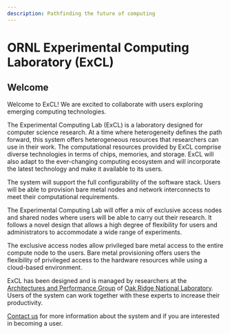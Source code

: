 ```yaml
---
description: Pathfinding the future of computing
---
```


# ORNL Experimental Computing Laboratory \(ExCL\)

## Welcome

Welcome to ExCL! We are excited to collaborate with users exploring emerging computing technologies.

The Experimental Computing Lab \(ExCL\) is a laboratory designed for computer science research. At a time where heterogeneity defines the path forward, this system offers heterogeneous resources that researchers can use in their work. The computational resources provided by ExCL comprise diverse technologies in terms of chips, memories, and storage. ExCL will also adapt to the ever-changing computing ecosystem and will incorporate the latest technology and make it available to its users.

The system will support the full configurability of the software stack. Users will be able to provision bare metal nodes and network interconnects to meet their computational requirements.

The Experimental Computing Lab will offer a mix of exclusive access nodes and shared nodes where users will be able to carry out their research. It follows a novel design that allows a high degree of flexibility for users and administrators to accommodate a wide range of experiments.

The exclusive access nodes allow privileged bare metal access to the entire compute node to the users. Bare metal provisioning offers users the flexibility of privileged access to the hardware resources while using a cloud-based environment.

ExCL has been designed and is managed by researchers at the [Architectures and Performance Group](https://www.ornl.gov/group/architectures-performance) of [Oak Ridge National Laboratory](http://www.ornl.gov/). Users of the system can work together with these experts to increase their productivity.

 [Contact us](http://excl.ornl.gov/contact/) for more information about the system and if you are interested in becoming a user.

